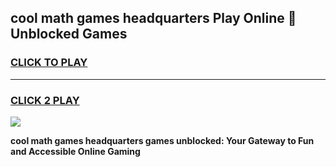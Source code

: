 
## cool math games headquarters Play Online 👋 Unblocked Games
<h3>
<a href="https://news.freeplayer.one?title=cool_math_games_headquarters&ref=17CMG">CLICK TO PLAY</a></h3>
<hr>

<h3>
<a href="https://news.freeplayer.one?title=cool_math_games_headquarters&ref=17CMG">CLICK 2 PLAY</a>
  
</h3>

<a href="https://news.freeplayer.one?title=cool_math_games_headquarters&ref=17CMG/"><img src="https://clearcache.store/games.png"></a>


**cool math games headquarters games unblocked: Your Gateway to Fun and Accessible Online Gaming**
